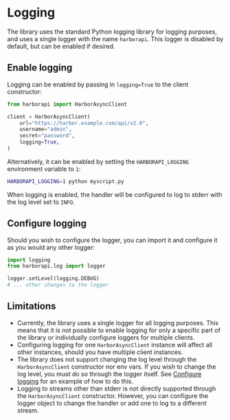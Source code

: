 # Logging

The library uses the standard Python logging library for logging purposes, and uses a single logger with the name `harborapi`. This logger is disabled by default, but can be enabled if desired.


## Enable logging

Logging can be enabled by passing in `logging=True` to the client constructor:

```python hl_lines="7"
from harborapi import HarborAsyncClient

client = HarborAsyncClient(
    url="https://harbor.example.com/api/v2.0",
    username="admin",
    secret="password",
    logging=True,
)
```

Alternatively, it can be enabled by setting the `HARBORAPI_LOGGING` environment variable to `1`:

```bash
HARBORAPI_LOGGING=1 python myscript.py
```

When logging is enabled, the handler will be configured to log to stderr with the log level set to `INFO`.

## Configure logging

Should you wish to configure the logger, you can import it and configure it as you would any other logger:

```python
import logging
from harborapi.log import logger

logger.setLevel(logging.DEBUG)
# ... other changes to the logger
```

## Limitations

* Currently, the library uses a single logger for all logging purposes. This means that it is not possible to enable logging for only a specific part of the library or individually configure loggers for multiple clients.
* Configuring logging for one `HarborAsyncClient` instance will affect all other instances, should you have multiple client instances.
* The library does not support changing the log level through the `HarborAsyncClient` constructor nor env vars. If you wish to change the log level, you must do so through the logger itself. See [Configure logging](#configure-logging) for an example of how to do this.
* Logging to streams other than stderr is not directly supported through the `HarborAsyncClient` constructor. However, you can configure the logger object to change the handler or add one to log to a different stream.
